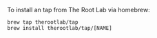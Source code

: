 To install an tap from The Root Lab via homebrew:

```shell
brew tap therootlab/tap
brew install therootlab/tap/[NAME]
```
